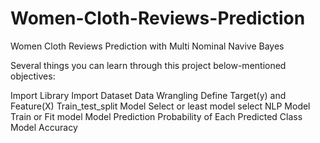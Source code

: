 # Women-Cloth-Reviews-Prediction
Women Cloth Reviews Prediction with Multi Nominal Navive Bayes

Several things you can learn through this project below-mentioned objectives:

Import Library
Import Dataset
Data Wrangling
Define Target(y) and Feature(X)
Train_test_split
Model Select or least model select
NLP
Model Train or Fit model
Model Prediction
Probability of Each Predicted Class
Model Accuracy

